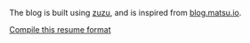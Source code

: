 The blog is built using [zuzu](https://github.com/fuzzymfx/zuzu), and is inspired from [blog.matsu.io](https://blog.matsu.io/about).

[Compile this resume format](https://www.overleaf.com/latex/templates/jakes-resume/syzfjbzwjncs)
